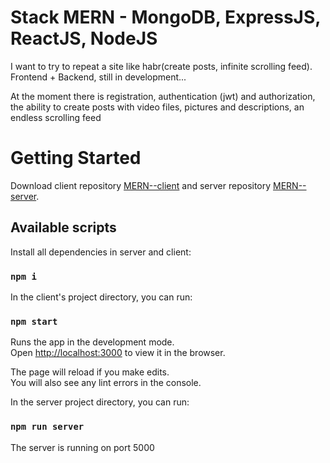 # Stack MERN - MongoDB, ExpressJS, ReactJS, NodeJS

I want to try to repeat a site like habr(create posts, infinite scrolling feed). Frontend + Backend, still in development...

At the moment there is registration, authentication (jwt) and authorization, the ability to create posts with video files, pictures and descriptions, an endless scrolling feed

# Getting Started 

Download client repository [MERN--client](https://github.com/V1ndeR/MERN--client) and server repository [MERN--server](https://github.com/V1ndeR/MERN--server).

## Available scripts

Install all dependencies in server and client:

### `npm i`

In the client's project directory, you can run:

### `npm start`

Runs the app in the development mode.\
Open [http://localhost:3000](http://localhost:3000) to view it in the browser.

The page will reload if you make edits.\
You will also see any lint errors in the console.

In the server project directory, you can run:

### `npm run server`

The server is running on port 5000
